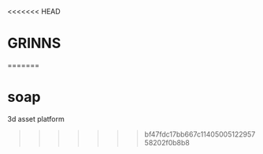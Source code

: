 <<<<<<< HEAD
# GRINNS
=======
# soap
3d asset platform
>>>>>>> bf47fdc17bb667c1140500512295758202f0b8b8
